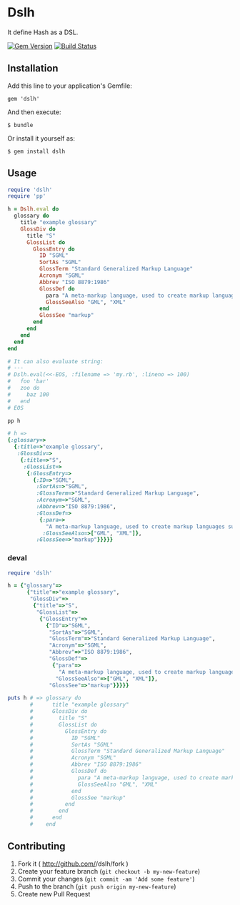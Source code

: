 # Dslh

It define Hash as a DSL.

[![Gem Version](https://badge.fury.io/rb/dslh.png)](http://badge.fury.io/rb/dslh)
[![Build Status](https://drone.io/bitbucket.org/winebarrel/dslh/status.png)](https://drone.io/bitbucket.org/winebarrel/dslh/latest)

## Installation

Add this line to your application's Gemfile:

    gem 'dslh'

And then execute:

    $ bundle

Or install it yourself as:

    $ gem install dslh

## Usage

```ruby
require 'dslh'
require 'pp'

h = Dslh.eval do
  glossary do
    title "example glossary"
    GlossDiv do
      title "S"
      GlossList do
        GlossEntry do
          ID "SGML"
          SortAs "SGML"
          GlossTerm "Standard Generalized Markup Language"
          Acronym "SGML"
          Abbrev "ISO 8879:1986"
          GlossDef do
            para "A meta-markup language, used to create markup languages such as DocBook."
            GlossSeeAlso "GML", "XML"
          end
          GlossSee "markup"
        end
      end
    end
  end
end

# It can also evaluate string:
# ---
# Dslh.eval(<<-EOS, :filename => 'my.rb', :lineno => 100)
#   foo 'bar'
#   zoo do
#     baz 100
#   end
# EOS

pp h
```

```ruby
# h =>
{:glossary=>
  {:title=>"example glossary",
   :GlossDiv=>
    {:title=>"S",
     :GlossList=>
      {:GlossEntry=>
        {:ID=>"SGML",
         :SortAs=>"SGML",
         :GlossTerm=>"Standard Generalized Markup Language",
         :Acronym=>"SGML",
         :Abbrev=>"ISO 8879:1986",
         :GlossDef=>
          {:para=>
            "A meta-markup language, used to create markup languages such as DocBook.",
           :GlossSeeAlso=>["GML", "XML"]},
         :GlossSee=>"markup"}}}}}
```

### deval

```ruby
require 'dslh'

h = {"glossary"=>
      {"title"=>"example glossary",
       "GlossDiv"=>
        {"title"=>"S",
         "GlossList"=>
          {"GlossEntry"=>
            {"ID"=>"SGML",
             "SortAs"=>"SGML",
             "GlossTerm"=>"Standard Generalized Markup Language",
             "Acronym"=>"SGML",
             "Abbrev"=>"ISO 8879:1986",
             "GlossDef"=>
              {"para"=>
                "A meta-markup language, used to create markup languages such as DocBook.",
               "GlossSeeAlso"=>["GML", "XML"]},
             "GlossSee"=>"markup"}}}}}

puts h # => glossary do
       #      title "example glossary"
       #      GlossDiv do
       #        title "S"
       #        GlossList do
       #          GlossEntry do
       #            ID "SGML"
       #            SortAs "SGML"
       #            GlossTerm "Standard Generalized Markup Language"
       #            Acronym "SGML"
       #            Abbrev "ISO 8879:1986"
       #            GlossDef do
       #              para "A meta-markup language, used to create markup languages such as DocBook."
       #              GlossSeeAlso "GML", "XML"
       #            end
       #            GlossSee "markup"
       #          end
       #        end
       #      end
       #    end
```

## Contributing

1. Fork it ( http://github.com/<my-github-username>/dslh/fork )
2. Create your feature branch (`git checkout -b my-new-feature`)
3. Commit your changes (`git commit -am 'Add some feature'`)
4. Push to the branch (`git push origin my-new-feature`)
5. Create new Pull Request
